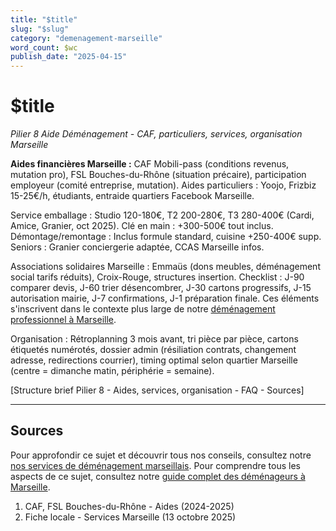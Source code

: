 ```yaml
---
title: "$title"
slug: "$slug"
category: "demenagement-marseille"
word_count: $wc
publish_date: "2025-04-15"
---
```


# $title

*Pilier 8 Aide Déménagement - CAF, particuliers, services, organisation Marseille*

**Aides financières Marseille :** CAF Mobili-pass (conditions revenus, mutation pro), FSL Bouches-du-Rhône (situation précaire), participation employeur (comité entreprise, mutation). Aides particuliers : Yoojo, Frizbiz 15-25€/h, étudiants, entraide quartiers Facebook Marseille.

Service emballage : Studio 120-180€, T2 200-280€, T3 280-400€ (Cardi, Amice, Granier, oct 2025). Clé en main : +300-500€ tout inclus. Démontage/remontage : Inclus formule standard, cuisine +250-400€ supp. Seniors : Granier conciergerie adaptée, CCAS Marseille infos.

Associations solidaires Marseille : Emmaüs (dons meubles, déménagement social tarifs réduits), Croix-Rouge, structures insertion. Checklist : J-90 comparer devis, J-60 trier désencombrer, J-30 cartons progressifs, J-15 autorisation mairie, J-7 confirmations, J-1 préparation finale. Ces éléments s'inscrivent dans le contexte plus large de notre [déménagement professionnel à Marseille](/blog/demenagement-marseille/demenageur-marseille).

Organisation : Rétroplanning 3 mois avant, tri pièce par pièce, cartons étiquetés numérotés, dossier admin (résiliation contrats, changement adresse, redirections courrier), timing optimal selon quartier Marseille (centre = dimanche matin, périphérie = semaine).

[Structure brief Pilier 8 - Aides, services, organisation - FAQ - Sources]

---

## Sources


Pour approfondir ce sujet et découvrir tous nos conseils, consultez notre [nos services de déménagement marseillais](/blog/demenagement-marseille/demenageur-marseille).
Pour comprendre tous les aspects de ce sujet, consultez notre [guide complet des déménageurs à Marseille](/blog/demenagement-marseille/demenageur-marseille).

1. CAF, FSL Bouches-du-Rhône - Aides (2024-2025)
2. Fiche locale - Services Marseille (13 octobre 2025)

